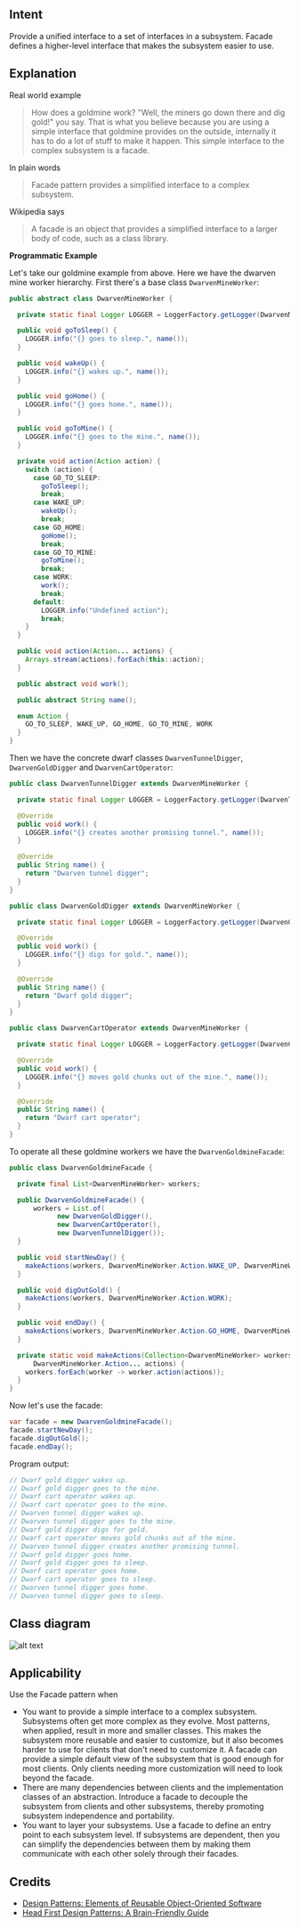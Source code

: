 
## Intent

Provide a unified interface to a set of interfaces in a subsystem. Facade defines a higher-level 
interface that makes the subsystem easier to use.

## Explanation

Real world example

> How does a goldmine work? "Well, the miners go down there and dig gold!" you say. That is what you 
> believe because you are using a simple interface that goldmine provides on the outside, internally 
> it has to do a lot of stuff to make it happen. This simple interface to the complex subsystem is a 
> facade.

In plain words

> Facade pattern provides a simplified interface to a complex subsystem.

Wikipedia says

> A facade is an object that provides a simplified interface to a larger body of code, such as a 
> class library.

**Programmatic Example**

Let's take our goldmine example from above. Here we have the dwarven mine worker hierarchy. First
there's a base class `DwarvenMineWorker`:

```java
public abstract class DwarvenMineWorker {

  private static final Logger LOGGER = LoggerFactory.getLogger(DwarvenMineWorker.class);

  public void goToSleep() {
    LOGGER.info("{} goes to sleep.", name());
  }

  public void wakeUp() {
    LOGGER.info("{} wakes up.", name());
  }

  public void goHome() {
    LOGGER.info("{} goes home.", name());
  }

  public void goToMine() {
    LOGGER.info("{} goes to the mine.", name());
  }

  private void action(Action action) {
    switch (action) {
      case GO_TO_SLEEP:
        goToSleep();
        break;
      case WAKE_UP:
        wakeUp();
        break;
      case GO_HOME:
        goHome();
        break;
      case GO_TO_MINE:
        goToMine();
        break;
      case WORK:
        work();
        break;
      default:
        LOGGER.info("Undefined action");
        break;
    }
  }

  public void action(Action... actions) {
    Arrays.stream(actions).forEach(this::action);
  }

  public abstract void work();

  public abstract String name();

  enum Action {
    GO_TO_SLEEP, WAKE_UP, GO_HOME, GO_TO_MINE, WORK
  }
}
```

Then we have the concrete dwarf classes `DwarvenTunnelDigger`, `DwarvenGoldDigger` and 
`DwarvenCartOperator`:

```java
public class DwarvenTunnelDigger extends DwarvenMineWorker {

  private static final Logger LOGGER = LoggerFactory.getLogger(DwarvenTunnelDigger.class);

  @Override
  public void work() {
    LOGGER.info("{} creates another promising tunnel.", name());
  }

  @Override
  public String name() {
    return "Dwarven tunnel digger";
  }
}

public class DwarvenGoldDigger extends DwarvenMineWorker {

  private static final Logger LOGGER = LoggerFactory.getLogger(DwarvenGoldDigger.class);

  @Override
  public void work() {
    LOGGER.info("{} digs for gold.", name());
  }

  @Override
  public String name() {
    return "Dwarf gold digger";
  }
}

public class DwarvenCartOperator extends DwarvenMineWorker {

  private static final Logger LOGGER = LoggerFactory.getLogger(DwarvenCartOperator.class);

  @Override
  public void work() {
    LOGGER.info("{} moves gold chunks out of the mine.", name());
  }

  @Override
  public String name() {
    return "Dwarf cart operator";
  }
}

```

To operate all these goldmine workers we have the `DwarvenGoldmineFacade`:

```java
public class DwarvenGoldmineFacade {

  private final List<DwarvenMineWorker> workers;

  public DwarvenGoldmineFacade() {
      workers = List.of(
            new DwarvenGoldDigger(),
            new DwarvenCartOperator(),
            new DwarvenTunnelDigger());
  }

  public void startNewDay() {
    makeActions(workers, DwarvenMineWorker.Action.WAKE_UP, DwarvenMineWorker.Action.GO_TO_MINE);
  }

  public void digOutGold() {
    makeActions(workers, DwarvenMineWorker.Action.WORK);
  }

  public void endDay() {
    makeActions(workers, DwarvenMineWorker.Action.GO_HOME, DwarvenMineWorker.Action.GO_TO_SLEEP);
  }

  private static void makeActions(Collection<DwarvenMineWorker> workers,
      DwarvenMineWorker.Action... actions) {
    workers.forEach(worker -> worker.action(actions));
  }
}
```

Now let's use the facade:

```java
var facade = new DwarvenGoldmineFacade();
facade.startNewDay();
facade.digOutGold();
facade.endDay();
```

Program output:

```java
// Dwarf gold digger wakes up.
// Dwarf gold digger goes to the mine.
// Dwarf cart operator wakes up.
// Dwarf cart operator goes to the mine.
// Dwarven tunnel digger wakes up.
// Dwarven tunnel digger goes to the mine.
// Dwarf gold digger digs for gold.
// Dwarf cart operator moves gold chunks out of the mine.
// Dwarven tunnel digger creates another promising tunnel.
// Dwarf gold digger goes home.
// Dwarf gold digger goes to sleep.
// Dwarf cart operator goes home.
// Dwarf cart operator goes to sleep.
// Dwarven tunnel digger goes home.
// Dwarven tunnel digger goes to sleep.
```

## Class diagram

![alt text](./etc/facade.urm.png "Facade pattern class diagram")

## Applicability

Use the Facade pattern when

* You want to provide a simple interface to a complex subsystem. Subsystems often get more complex 
as they evolve. Most patterns, when applied, result in more and smaller classes. This makes the 
subsystem more reusable and easier to customize, but it also becomes harder to use for clients that 
don't need to customize it. A facade can provide a simple default view of the subsystem that is good 
enough for most clients. Only clients needing more customization will need to look beyond the 
facade.
* There are many dependencies between clients and the implementation classes of an abstraction. 
Introduce a facade to decouple the subsystem from clients and other subsystems, thereby promoting 
subsystem independence and portability.
* You want to layer your subsystems. Use a facade to define an entry point to each subsystem level. 
If subsystems are dependent, then you can simplify the dependencies between them by making them 
communicate with each other solely through their facades.

## Credits

* [Design Patterns: Elements of Reusable Object-Oriented Software](https://www.amazon.com/gp/product/0201633612/ref=as_li_tl?ie=UTF8&camp=1789&creative=9325&creativeASIN=0201633612&linkCode=as2&tag=javadesignpat-20&linkId=675d49790ce11db99d90bde47f1aeb59)
* [Head First Design Patterns: A Brain-Friendly Guide](https://www.amazon.com/gp/product/0596007124/ref=as_li_tl?ie=UTF8&camp=1789&creative=9325&creativeASIN=0596007124&linkCode=as2&tag=javadesignpat-20&linkId=6b8b6eea86021af6c8e3cd3fc382cb5b)
